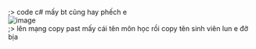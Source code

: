 ;> code c# mấy bt cũng hay phếch e<br>
![image](https://github.com/user-attachments/assets/8b077e5a-973b-4602-b0ab-d4321f3a7a33)<br>
;> lên mạng copy past mấy cái tên môn học rồi copy tên sinh viên lun e đỡ bịa

